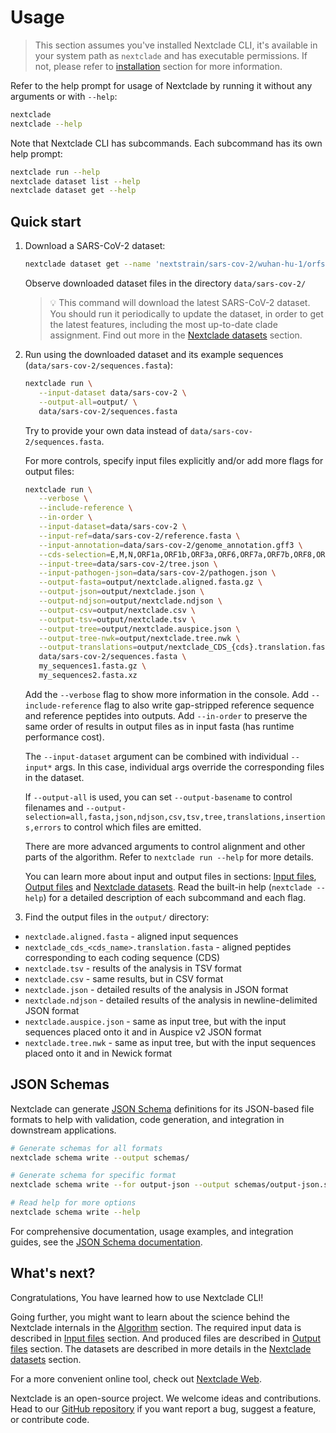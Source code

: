 # Usage

> This section assumes you've installed Nextclade CLI, it's available in your system path as `nextclade` and has executable permissions. If not, please refer to [installation](installation/index.rst) section for more information.

Refer to the help prompt for usage of Nextclade by running it without any arguments or with `--help`:

```bash
nextclade
nextclade --help
```

Note that Nextclade CLI has subcommands. Each subcommand has its own help prompt:

```bash
nextclade run --help
nextclade dataset list --help
nextclade dataset get --help
```

<!--- TODO: Should be expanded with detailed explanation of the commands -->

## Quick start

1. Download a SARS-CoV-2 dataset:

   ```bash
   nextclade dataset get --name 'nextstrain/sars-cov-2/wuhan-hu-1/orfs' --output-dir 'data/sars-cov-2'
   ```

   Observe downloaded dataset files in the directory `data/sars-cov-2/`

   > 💡️ This command will download the latest SARS-CoV-2 dataset. You should run it periodically to update the dataset, in order to get the latest features, including the most up-to-date clade assignment. Find out more in the [Nextclade datasets](../datasets.md) section.

2. Run using the downloaded dataset and its example sequences (`data/sars-cov-2/sequences.fasta`):

   ```bash
   nextclade run \
      --input-dataset data/sars-cov-2 \
      --output-all=output/ \
      data/sars-cov-2/sequences.fasta
   ```

   Try to provide your own data instead of `data/sars-cov-2/sequences.fasta`.

   For more controls, specify input files explicitly and/or add more flags for output files:

   ```bash
   nextclade run \
      --verbose \
      --include-reference \
      --in-order \
      --input-dataset=data/sars-cov-2 \
      --input-ref=data/sars-cov-2/reference.fasta \
      --input-annotation=data/sars-cov-2/genome_annotation.gff3 \
      --cds-selection=E,M,N,ORF1a,ORF1b,ORF3a,ORF6,ORF7a,ORF7b,ORF8,ORF9b,S \
      --input-tree=data/sars-cov-2/tree.json \
      --input-pathogen-json=data/sars-cov-2/pathogen.json \
      --output-fasta=output/nextclade.aligned.fasta.gz \
      --output-json=output/nextclade.json \
      --output-ndjson=output/nextclade.ndjson \
      --output-csv=output/nextclade.csv \
      --output-tsv=output/nextclade.tsv \
      --output-tree=output/nextclade.auspice.json \
      --output-tree-nwk=output/nextclade.tree.nwk \
      --output-translations=output/nextclade_CDS_{cds}.translation.fasta.zst \
      data/sars-cov-2/sequences.fasta \
      my_sequences1.fasta.gz \
      my_sequences2.fasta.xz
   ```

   Add the `--verbose` flag to show more information in the console. Add `--include-reference` flag to also write gap-stripped reference sequence and reference peptides into outputs. Add `--in-order` to preserve the same order of results in output files as in input fasta (has runtime performance cost).

   The `--input-dataset` argument can be combined with individual `--input*` args. In this case, individual args override the corresponding files in the dataset.

   If `--output-all` is used, you can set `--output-basename` to control filenames and `--output-selection=all,fasta,json,ndjson,csv,tsv,tree,translations,insertions,errors` to control which files are emitted.

   There are more advanced arguments to control alignment and other parts of the algorithm. Refer to `nextclade run --help` for more details.

   You can learn more about input and output files in sections: [Input files](../input-files/index.rst), [Output files](../output-files/index.rst) and [Nextclade datasets](../datasets.md). Read the built-in help (`nextclade --help`) for a detailed description of each subcommand and each flag.

3. Find the output files in the `output/` directory:

  - `nextclade.aligned.fasta` - aligned input sequences
  - `nextclade_cds_<cds_name>.translation.fasta` - aligned peptides corresponding to each coding sequence (CDS)
  - `nextclade.tsv` - results of the analysis in TSV format
  - `nextclade.csv` - same results, but in CSV format
  - `nextclade.json` - detailed results of the analysis in JSON format
  - `nextclade.ndjson` - detailed results of the analysis in newline-delimited JSON format
  - `nextclade.auspice.json` - same as input tree, but with the input sequences placed onto it and in Auspice v2 JSON format
  - `nextclade.tree.nwk` - same as input tree, but with the input sequences placed onto it and in Newick format

## JSON Schemas

Nextclade can generate [JSON Schema](https://json-schema.org) definitions for its JSON-based file formats to help with validation, code generation, and integration in downstream applications.

```bash
# Generate schemas for all formats
nextclade schema write --output schemas/

# Generate schema for specific format
nextclade schema write --for output-json --output schemas/output-json.schema.json

# Read help for more options
nextclade schema write --help
```

For comprehensive documentation, usage examples, and integration guides, see the [JSON Schema documentation](https://github.com/nextstrain/nextclade/tree/release/packages/nextclade-schemas).

## What's next?

Congratulations, You have learned how to use Nextclade CLI!

Going further, you might want to learn about the science behind the Nextclade internals in the [Algorithm](../algorithm/index.rst) section. The required input data is described in [Input files](../input-files/index.rst) section. And produced files are described in [Output files](../output-files/index.rst) section. The datasets are described in more details in the [Nextclade datasets](../datasets.md) section.

For a more convenient online tool, check out [Nextclade Web](../nextclade-web/index.rst).

Nextclade is an open-source project. We welcome ideas and contributions. Head to our [GitHub repository](https://github.com/nextstrain/nextclade) if you want report a bug, suggest a feature, or contribute code.
